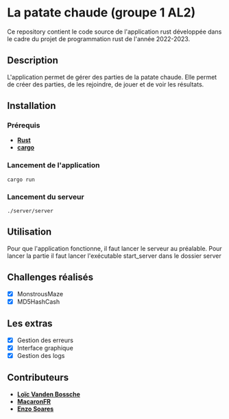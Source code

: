 # La patate chaude (groupe 1 AL2)
Ce repository contient le code source de l'application rust développée dans le cadre du projet de programmation rust de l'année 2022-2023.

## Description
L'application permet de gérer des parties de la patate chaude. Elle permet de créer des parties, de les rejoindre, de jouer et de voir les résultats.

## Installation

### Prérequis
- [**Rust**](https://www.rust-lang.org/tools/install)
- [**cargo**](https://doc.rust-lang.org/cargo/getting-started/installation.html)

### Lancement de l'application
```shell
cargo run
```

### Lancement du serveur
```shell
./server/server
```

## Utilisation
Pour que l'application fonctionne, il faut lancer le serveur au préalable.
Pour lancer la partie il faut lancer l'exécutable start_server dans le dossier server

## Challenges réalisés

- [x] MonstrousMaze
- [x] MD5HashCash

## Les extras

- [x] Gestion des erreurs
- [x] Interface graphique
- [x] Gestion des logs

## Contributeurs
- [**Loïc Vanden Bossche**](https://github.com/Loic-Vanden-Bossche)
- [**MacaronFR**](https://github.com/MacaronFR)
- [**Enzo Soares**](https://github.com/enzoSoa)